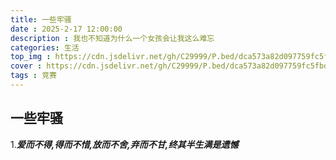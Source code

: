 ```yaml
---
title: 一些牢骚
date : 2025-2-17 12:00:00
description : 我也不知道为什么一个女孩会让我这么难忘
categories: 生活
top_img : https://cdn.jsdelivr.net/gh/C29999/P.bed/dca573a82d097759fc5fbd777dc002ac.png
cover : https://cdn.jsdelivr.net/gh/C29999/P.bed/dca573a82d097759fc5fbd777dc002ac.png
tags : 竞赛
---
```


## 一些牢骚

1.***爱而不得,得而不惜,放而不舍,弃而不甘,终其半生满是遗憾***
